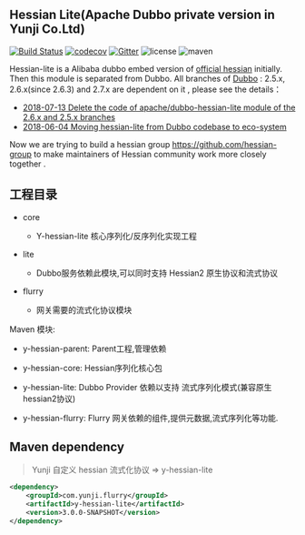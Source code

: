 ## Hessian Lite(Apache Dubbo private version in Yunji Co.Ltd)

[![Build Status](https://travis-ci.org/apache/dubbo-hessian-lite.svg?branch=master)](https://travis-ci.org/apache/dubbo-hessian-lite)
[![codecov](https://codecov.io/gh/apache/dubbo-hessian-lite/branch/master/graph/badge.svg)](https://codecov.io/gh/apache/dubbo-hessian-lite)
[![Gitter](https://badges.gitter.im/alibaba/dubbo.svg)](https://gitter.im/alibaba/dubbo?utm_source=badge&utm_medium=badge&utm_campaign=pr-badge)
![license](https://img.shields.io/github/license/alibaba/dubbo.svg)
![maven](https://img.shields.io/maven-central/v/com.alibaba/hessian-lite.svg)

Hessian-lite is a Alibaba dubbo embed version of [official hessian](https://github.com/ebourg/hessian) initially.  Then this module is separated from Dubbo. All branches of [Dubbo](https://github.com/apache/dubbo) : 2.5.x, 2.6.x(since 2.6.3) and 2.7.x  are dependent on it , please see the details：

- [2018-07-13 Delete the code of apache/dubbo-hessian-lite module of the 2.6.x and 2.5.x branches](https://lists.apache.org/thread.html/72f7bbca340e96fb7da6a7ada014312953cfccd19271fad8e60cbf39@%3Cdev.dubbo.apache.org%3E) 
- [2018-06-04 Moving hessian-lite from Dubbo codebase to eco-system](https://lists.apache.org/thread.html/872bbcada2db0f04145f853dd7c7f8abef589807b8089a5016478ec8@%3Cdev.dubbo.apache.org%3E) 

Now we are trying to build a hessian group https://github.com/hessian-group to make maintainers of Hessian community work more closely together .


## 工程目录

- core
    - Y-hessian-lite 核心序列化/反序列化实现工程

- lite
    - Dubbo服务依赖此模块,可以同时支持 Hessian2 原生协议和流式协议

- flurry
    - 网关需要的流式化协议模块
    

Maven 模块:

- y-hessian-parent: Parent工程,管理依赖

- y-hessian-core: Hessian序列化核心包
 
- y-hessian-lite: Dubbo Provider 依赖以支持 流式序列化模式(兼容原生hessian2协议)

- y-hessian-flurry: Flurry 网关依赖的组件,提供元数据,流式序列化等功能.




## Maven dependency

> Yunji 自定义 hessian 流式化协议 => y-hessian-lite
```xml
<dependency>
    <groupId>com.yunji.flurry</groupId>
    <artifactId>y-hessian-lite</artifactId>
    <version>3.0.0-SNAPSHOT</version>
</dependency>
```

